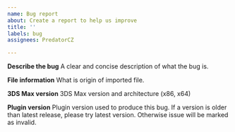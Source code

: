 ```yaml
---
name: Bug report
about: Create a report to help us improve
title: ''
labels: bug
assignees: PredatorCZ

---
```


**Describe the bug**
A clear and concise description of what the bug is.

**File information**
What is origin of imported file.

**3DS Max version**
3DS Max version and architecture (x86, x64)

**Plugin version**
Plugin version used to produce this bug. If a version is older than latest release, please try latest version. Otherwise issue will be marked as invalid.

